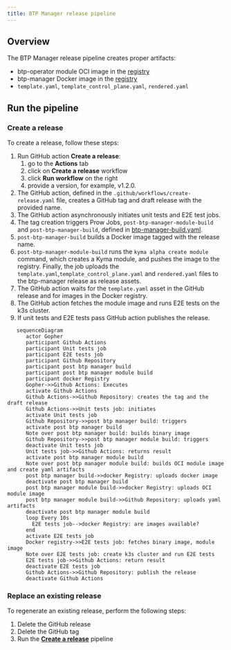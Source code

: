 ```yaml
---
title: BTP Manager release pipeline
---
```


## Overview

The BTP Manager release pipeline creates proper artifacts:
 - btp-operator module OCI image in the [registry](https://console.cloud.google.com/artifacts/docker/kyma-project/europe/prod/btp-manager)
 - btp-manager Docker image in the [registry](http://europe-docker.pkg.dev/kyma-project/prod/unsigned/component-descriptors/kyma.project.io/module/btp-operator)
 - `template.yaml`, `template_control_plane.yaml`, `rendered.yaml`

## Run the pipeline

### Create a release
To create a release, follow these steps:

1. Run GitHub action **Create a release**: 
   1. go to the **Actions** tab
   2. click on **Create a release** workflow 
   3. click  **Run workflow** on the right
   4. provide a version, for example, v1.2.0.
2. The GitHub action, defined in the `.github/workflows/create-release.yaml` file, creates a GitHub tag and draft release with the provided name.
3. The GitHub action asynchronously initiates unit tests and E2E test jobs.
4. The tag creation triggers Prow Jobs, `post-btp-manager-module-build` and `post-btp-manager-build`, defined in [btp-manager-build.yaml](https://github.com/kyma-project/test-infra/blob/main/prow/jobs/btp-manager/btp-manager-build.yaml).
5. `post-btp-manager-build` builds a Docker image tagged with the release name.
6. `post-btp-manager-module-build` runs the `kyma alpha create module` command, which creates a Kyma module, and pushes the image to the registry. 
Finally, the job uploads the `template.yaml`,`template_control_plane.yaml` and `rendered.yaml` files to the btp-manager release as release assets.
7. The GitHub action waits for the `template.yaml` asset in the GitHub release and for images in the Docker registry.
8. The GitHub action fetches the module image and runs E2E tests on the k3s cluster. 
9. If unit tests and E2E tests pass GitHub action publishes the release.

```mermaid
   sequenceDiagram
      actor Gopher
      participant Github Actions
      participant Unit tests job
      participant E2E tests job
      participant Github Repository
      participant post btp manager build
      participant post btp manager module build
      participant docker Registry
      Gopher->>Github Actions: Executes
      activate Github Actions   
      Github Actions->>Github Repository: creates the tag and the draft release
      Github Actions->>Unit tests job: initiates
      activate Unit tests job
      Github Repository->>post btp manager build: triggers
      activate post btp manager build
      Note over post btp manager build: builds binary image
      Github Repository->>post btp manager module build: triggers
      deactivate Unit tests job
      Unit tests job->>Github Actions: returns result
      activate post btp manager module build
      Note over post btp manager module build: builds OCI module image and create yaml artifacts
      post btp manager build->>docker Registry: uploads docker image 
      deactivate post btp manager build
      post btp manager module build->>docker Registry: uploads OCI module image
      post btp manager module build->>Github Repository: uploads yaml artifacts
      deactivate post btp manager module build
      loop Every 10s
        E2E tests job-->docker Registry: are images available?
      end
      activate E2E tests job
      Docker registry->>E2E tests job: fetches binary image, module image
      Note over E2E tests job: create k3s cluster and run E2E tests
      E2E tests job->>Github Actions: return result
      deactivate E2E tests job
      Github Actions->>Github Repository: publish the release
      deactivate Github Actions
```

### Replace an existing release

To regenerate an existing release, perform the following steps:

1. Delete the GitHub release
2. Delete the GitHub tag
3. Run the [**Create a release**](#create-a-release) pipeline 
